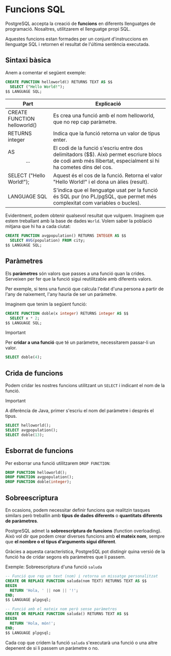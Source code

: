 # Funcions SQL

PostgreSQL accepta la creació de **funcions** en diferents llenguatges de programació. Nosaltres, utilitzarem el llenguatge propi SQL. 

Aquestes funcions estan formades per un conjunt d'instruccions en llenguatge SQL i retornen el resultat de l'última sentència executada. 

## Sintaxi bàsica

Anem a comentar el següent exemple: 

```sql
CREATE FUNCTION helloworld() RETURNS TEXT AS $$
  SELECT ("Hello World!");
$$ LANGUAGE SQL;
```

| **Part** | **Explicació** | 
|-----------------|---------------|
| CREATE FUNCTION helloworld()             | Es crea una funció amb el nom helloworld, que no rep cap paràmetre.        | 
| RETURNS integer            | Indica que la funció retorna un valor de tipus enter.      | 
| AS $$ ... $$             | El codi de la funció s'escriu entre dos delimitadors ($$). Això permet escriure blocs de codi amb més llibertat, especialment si hi ha cometes dins del cos.          |
| SELECT ("Hello World!");          | Aquest és el cos de la funció. Retorna el valor "Hello World!" i el dona un àlies (result).       | 
| LANGUAGE SQL             | S'indica que el llenguatge usat per la funció és SQL pur (no PL/pgSQL, que permet més complexitat com variables o bucles).         |   

Evidentment, podem obtenir qualsevol resultat que vulguem. Imaginem que estem treballant amb la base de dades `World`. Volem saber la població mitjana que hi ha a cada ciutat: 

```sql
CREATE FUNCTION avgpopulation() RETURNS INTEGER AS $$
  SELECT AVG(population) FROM city;
$$ LANGUAGE SQL;
```

## Paràmetres

Els **paràmetres** són valors que passes a una funció quan la crides. Serveixen per fer que la funció sigui reutilitzable amb diferents valors. 

Per exemple, si tens una funció que calcula l'edat d'una persona a partir de l'any de naixement, l'any hauria de ser un paràmetre. 

Imaginem que tenim la següent funció: 

```sql
CREATE FUNCTION doble(x integer) RETURNS integer AS $$
  SELECT x * 2;
$$ LANGUAGE SQL;
```

> [!IMPORTANT]  
> Per **cridar a una funció** que té un paràmetre, necessitarem passar-li un valor.
> ```sql
> SELECT doble(4);
> ```

## Crida de funcions

Podem cridar les nostres funcions utilitzant un `SELECT` i indicant el nom de la funció. 

> [!IMPORTANT] 
> A diferència de Java, primer s'escriu el nom del paràmetre i després el tipus.

```sql
SELECT helloworld();
SELECT avgpopulation();
SELECT doble(13);
```

## Esborrat de funcions

Per esborrar una funció utilitzarem `DROP FUNCTION`:

```sql
DROP FUNCTION helloworld();
DROP FUNCTION avgpopulation();
DROP FUNCTION doble(integer);
```

## Sobreescriptura

En ocasions, podem necessitar definir funcions que realitzin tasques similars però treballin amb **tipus de dades diferents** o **quantitats diferents de paràmetres**.

PostgreSQL admet la **sobreescriptura de funcions** (function overloading). Això vol dir que podem crear diverses funcions amb **el mateix nom**, sempre que **el nombre o el tipus d’arguments sigui diferent**.

Gràcies a aquesta característica, PostgreSQL pot distingir quina versió de la funció ha de cridar segons els paràmetres que li passem.

Exemple: Sobreescriptura d'una funció `saluda`

```sql
-- Funció que rep un text (nom) i retorna un missatge personalitzat
CREATE OR REPLACE FUNCTION saluda(nom TEXT) RETURNS TEXT AS $$
BEGIN
  RETURN 'Hola, ' || nom || '!';
END;
$$ LANGUAGE plpgsql;

-- Funció amb el mateix nom però sense paràmetres
CREATE OR REPLACE FUNCTION saluda() RETURNS TEXT AS $$
BEGIN
  RETURN 'Hola, món!';
END;
$$ LANGUAGE plpgsql;
```

Cada cop que cridem la funció `saluda` s'executarà una funció o una altre depenent de si li passem un paràmetre o no. 
